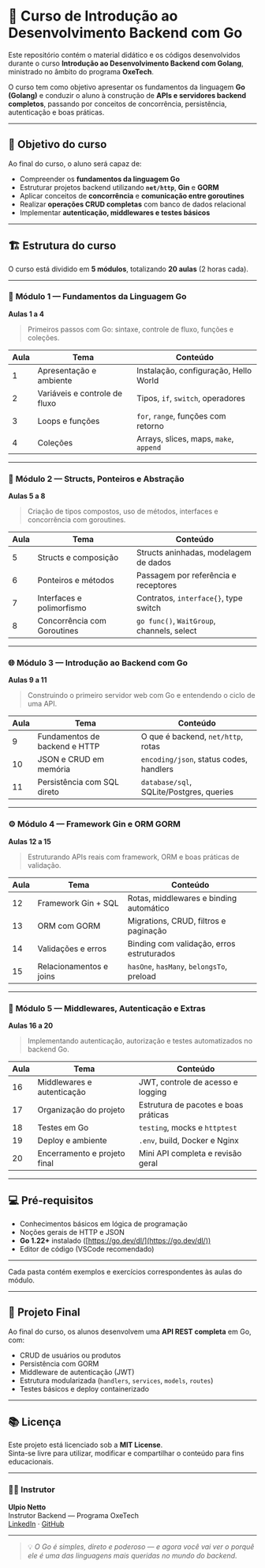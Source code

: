 # 🧠 Curso de Introdução ao Desenvolvimento Backend com Go

Este repositório contém o material didático e os códigos desenvolvidos durante o curso **Introdução ao Desenvolvimento Backend com Golang**, ministrado no âmbito do programa **OxeTech**.

O curso tem como objetivo apresentar os fundamentos da linguagem **Go (Golang)** e conduzir o aluno à construção de **APIs e servidores backend completos**, passando por conceitos de concorrência, persistência, autenticação e boas práticas.

---

## 🎯 Objetivo do curso

Ao final do curso, o aluno será capaz de:

- Compreender os **fundamentos da linguagem Go**
- Estruturar projetos backend utilizando **`net/http`**, **Gin** e **GORM**
- Aplicar conceitos de **concorrência** e **comunicação entre goroutines**
- Realizar **operações CRUD completas** com banco de dados relacional
- Implementar **autenticação, middlewares e testes básicos**

---

## 🏗️ Estrutura do curso

O curso está dividido em **5 módulos**, totalizando **20 aulas** (2 horas cada).

---

### 🧩 **Módulo 1 — Fundamentos da Linguagem Go**  
**Aulas 1 a 4**

> Primeiros passos com Go: sintaxe, controle de fluxo, funções e coleções.

| Aula | Tema | Conteúdo |
|------|------|----------|
| 1 | Apresentação e ambiente | Instalação, configuração, Hello World |
| 2 | Variáveis e controle de fluxo | Tipos, `if`, `switch`, operadores |
| 3 | Loops e funções | `for`, `range`, funções com retorno |
| 4 | Coleções | Arrays, slices, maps, `make`, `append` |

---

### 🧱 **Módulo 2 — Structs, Ponteiros e Abstração**  
**Aulas 5 a 8**

> Criação de tipos compostos, uso de métodos, interfaces e concorrência com goroutines.

| Aula | Tema | Conteúdo |
|------|------|----------|
| 5 | Structs e composição | Structs aninhadas, modelagem de dados |
| 6 | Ponteiros e métodos | Passagem por referência e receptores |
| 7 | Interfaces e polimorfismo | Contratos, `interface{}`, type switch |
| 8 | Concorrência com Goroutines | `go func()`, `WaitGroup`, channels, select |

---

### 🌐 **Módulo 3 — Introdução ao Backend com Go**  
**Aulas 9 a 11**

> Construindo o primeiro servidor web com Go e entendendo o ciclo de uma API.

| Aula | Tema | Conteúdo |
|------|------|----------|
| 9 | Fundamentos de backend e HTTP | O que é backend, `net/http`, rotas |
| 10 | JSON e CRUD em memória | `encoding/json`, status codes, handlers |
| 11 | Persistência com SQL direto | `database/sql`, SQLite/Postgres, queries |

---

### ⚙️ **Módulo 4 — Framework Gin e ORM GORM**  
**Aulas 12 a 15**

> Estruturando APIs reais com framework, ORM e boas práticas de validação.

| Aula | Tema | Conteúdo |
|------|------|----------|
| 12 | Framework Gin + SQL | Rotas, middlewares e binding automático |
| 13 | ORM com GORM | Migrations, CRUD, filtros e paginação |
| 14 | Validações e erros | Binding com validação, erros estruturados |
| 15 | Relacionamentos e joins | `hasOne`, `hasMany`, `belongsTo`, preload |

---

### 🔐 **Módulo 5 — Middlewares, Autenticação e Extras**  
**Aulas 16 a 20**

> Implementando autenticação, autorização e testes automatizados no backend Go.

| Aula | Tema | Conteúdo |
|------|------|----------|
| 16 | Middlewares e autenticação | JWT, controle de acesso e logging |
| 17 | Organização do projeto | Estrutura de pacotes e boas práticas |
| 18 | Testes em Go | `testing`, mocks e `httptest` |
| 19 | Deploy e ambiente | `.env`, build, Docker e Nginx |
| 20 | Encerramento e projeto final | Mini API completa e revisão geral |

---

## 💻 Pré-requisitos

- Conhecimentos básicos em lógica de programação  
- Noções gerais de HTTP e JSON  
- **Go 1.22+** instalado ([https://go.dev/dl/](https://go.dev/dl/))  
- Editor de código (VSCode recomendado)
--- 

Cada pasta contém exemplos e exercícios correspondentes às aulas do módulo.

---

## 🚀 Projeto Final

Ao final do curso, os alunos desenvolvem uma **API REST completa** em Go, com:

- CRUD de usuários ou produtos  
- Persistência com GORM  
- Middleware de autenticação (JWT)  
- Estrutura modularizada (`handlers`, `services`, `models`, `routes`)  
- Testes básicos e deploy containerizado  

---

## 📚 Licença

Este projeto está licenciado sob a **MIT License**.  
Sinta-se livre para utilizar, modificar e compartilhar o conteúdo para fins educacionais.

---

### 👨‍🏫 Instrutor
**Ulpio Netto**  
Instrutor Backend — Programa OxeTech  
[LinkedIn](https://linkedin.com/in/ulpionetto) · [GitHub](https://github.com/Ulpio)

---

> 💡 *O Go é simples, direto e poderoso — e agora você vai ver o porquê ele é uma das linguagens mais queridas no mundo do backend.*
